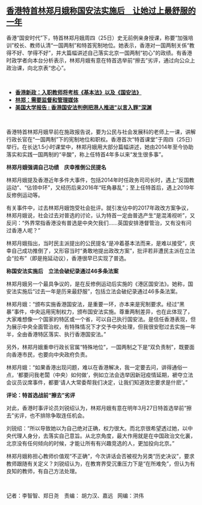 <!--1637863037000-->
[香港特首林郑月娥称国安法实施后　让她过上最舒服的一年](https://www.rfa.org/mandarin/yataibaodao/gangtai/ac-11252021120713.html)
------

<p></p><p>香港“国安时代”下，特首林郑月娥周四（25日）史无前例亲身授课，称要“加强培训”校长、教师认清“一国两制”和特首宪制地位。她表示，香港对一国两制关係“教得不好、学得不好”，并大篇幅讲述自己落实北京一国两制“初心”的政绩。有香港时政学者向本台分析表示，林郑月娥有意在特首选举前“擦去”劣评，通过向公众上政治课，向北京表“忠心”。</p><p><br/></p><ul><li><a href="https://www.rfa.org/mandarin/Xinwen/8-10152021142445.html"><strong>香港新政：入职教师将考核《基本法》以及《国安法》</strong></a></li><li><strong><a href="https://www.rfa.org/mandarin/Xinwen/wul1125c-11252021061658.html">林郑：需要监督和管理媒体</a></strong></li><li><strong><a href="https://www.rfa.org/mandarin/yataibaodao/gangtai/gl-10212021083648.html">美国大学报告 : 香港国安法判例把港人推进"以言入罪"深渊</a></strong></li></ul><p><br/></p><p>香港特首林郑月娥早前在施政报告说，要为公民与社会发展科的老师上一课，讲解行政长官在“一国两制”下的宪制地位和职权。香港首次“特首课堂”于周四（25日）举行。在长达1.5小时课堂中，林郑月娥用大部分篇幅讲述，她由2014年至今协助落实和实践一国两制的“辛酸”，称上任特首4年多以来“发生很多事”。</p><p><strong>林郑月娥强调自己功绩　庆幸推倒公民提名</strong></p><p>林郑月娥提及香港近年多件大事件，包括2014年时任政务司司长时，遇上“反国教运动”、“佔领中环”，又经历后来2016年“旺角暴乱”；至上任特首后，遇上2019年反修例运动等。</p><p>有关事件中，过去林郑月娥饱受社会批评。就引发佔中的2017年政改方案争议，林郑月娥说，社会过去对普选的讨论，认为特首一定由普选产生“是混淆视听”，又反问：“外界常指香港没有普选是中央欠我们......英国安排港督管治，又有没有问过香港人呢？”</p><p>林郑月娥指出，当时民主派提出的公民提名“是冲着基本法而来，是难以接受”，庆幸自己成功推倒了，又形容当时“勇敢地提出政改方案”，批评若非遭民主派在立法会“拉布”（即是拖延动议），香港很早已实现了普选。</p><p><strong>称国安法实施后　立法会破纪录通过46</strong><strong>多条法案</strong></p><p>林郑月娥另一个最具争议的，是在反修例运动后实施的《港区国安法》。她称，国安法实施后“过去一年是历来最舒服”，包括立法会破纪录通过46多条法案。</p><p>林郑月娥：“颁布实施香港国安法，是重要一环，亦本来是宪制要求。经过“黑暴”事件，中央运用宪制权力，颁布国安法实施。尊重两制差异，也在此体现了，大家难想像一个国家的特区或一个省，可以自己执行国安法。是信任香港表现，但为展示中央全面管治权，有特殊情况下才交予中央处理，但我很安慰过去实施一年半，全由香港特区落实、执行香港国安法。”</p><p>另外，林郑月娥重申行政长官属“特殊地位”，一国两制之下是“双负责制”，既要面向香港市民，也要向中央政府负责。</p><p>林郑月娥：“如果香港出现问题，难以在香港解决，我一定要去问，讲得通俗一点，‘都要问我老闆（中央）如何做’，例如立法会选举因新冠疫情延期，褫夺立法会议员议席事件，都要‘请人大常委帮我们决定，让我们知道效忠要求是什麽’。”</p><p><strong>评论：特首选战前“</strong><strong>擦去”</strong><strong>劣评</strong></p><p>对此，香港时事评论员刘锐绍认为，林郑月娥有意在明年3月27日特首选举前“擦去”劣评，也不排除争取连任机会。</p><p>刘锐绍：“所以导致她以为自己绝对正确，权力很大。而北京很希望透过她，以中央代理人身分，去落实自己意旨。从北京角度，最大作用就是在中国政治文化裏，北京没有任何倾向的时候，才能让所有有兴趣竞选的人，更加投向北京。”</p><p>林郑月娥称担心教师价值观“不正确”，今次讲话会否被视为另类“历史决议”，要求教师跟随有关定义？刘锐绍认为，在教育界受沉重压力下是“在所难免”，但认为有良知的教师，有自己方法处理。</p><p><br/></p><p>记者：李智智、郑日尧　责编： 胡力汉、嘉远   网编：洪伟</p>
